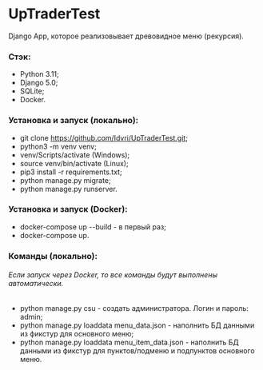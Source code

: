 # UpTraderTest
Django App, которое реализовывает древовидное меню (рекурсия).

### Стэк: 
- Python 3.11;
- Django 5.0;
- SQLite;
- Docker.

### Установка и запуск (локально):
- git clone https://github.com/Idvri/UpTraderTest.git;
- python3 -m venv venv;
- venv/Scripts/activate (Windows);
- source venv/bin/activate (Linux);
- pip3 install -r requirements.txt;
- python manage.py migrate;
- python manage.py runserver.

### Установка и запуск (Docker):
- docker-compose up --build - в первый раз;
- docker-compose up.

### Команды (локально):
###### Если запуск через Docker, то все команды будут выполнены автоматически.
- python manage.py csu - создать администратора. Логин и пароль: admin;
- python manage.py loaddata menu_data.json - наполнить БД данными из фикстур для основного меню;
- python manage.py loaddata menu_item_data.json - наполнить БД данными из фикстур для пунктов/подменю и подпунктов основного меню.

